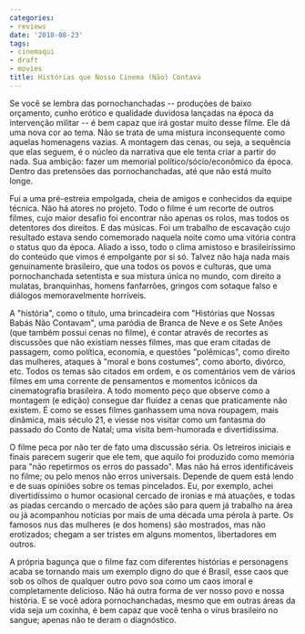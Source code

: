 ```yaml
---
categories:
- reviews
date: '2018-08-23'
tags:
- cinemaqui
- draft
- movies
title: Histórias que Nosso Cinema (Não) Contava
---
```


Se você se lembra das pornochanchadas -- produções de baixo orçamento, cunho erótico e qualidade duvidosa lançadas na época da intervenção militar -- é bem capaz que irá gostar muito desse filme. Ele dá uma nova cor ao tema. Não se trata de uma mistura inconsequente como aquelas homenagens vazias. A montagem das cenas, ou seja, a sequência que elas seguem, é o núcleo da narrativa que ele tenta criar a partir do nada. Sua ambição: fazer um memorial político/sócio/econômico da época. Dentro das pretensões das pornochanchadas, até que não está muito longe.

Fui a uma pré-estreia empolgada, cheia de amigos e conhecidos da equipe técnica. Não há atores no projeto. Todo o filme é um recorte de outros filmes, cujo maior desafio foi encontrar não apenas os rolos, mas todos os detentores dos direitos. E das músicas. Foi um trabalho de escavação cujo resultado estava sendo comemorado naquela noite como uma vitória contra o status quo da época. Aliado a isso, todo o clima amistoso e brasileiríssimo do conteúdo que vimos é empolgante por si só. Talvez não haja nada mais genuinamente brasileiro, que una todos os povos e culturas, que uma pornochanchada setentista e sua mistura única no mundo, com direito a mulatas, branquinhas, homens fanfarrões, gringos com sotaque falso e diálogos memoravelmente horríveis.

A "história", como o título, uma brincadeira com "Histórias que Nossas Babás Não Contavam", uma paródia de Branca de Neve e os Sete Anões (que também possui cenas no filme), é contar através de recortes as discussões que não existiam nesses filmes, mas que eram citadas de passagem, como política, economia, e questões "polêmicas", como direito das mulheres, ataques à "moral e bons costumes", como aborto, divórco, etc. Todos os temas são citados em ordem, e os comentários vem de vários filmes em uma corrente de pensamentos e momentos icônicos da cinematografia brasileira. A todo momento peço que observe como a montagem (e edição) consegue dar fluidez a cenas que praticamente não existem. É como se esses filmes ganhassem uma nova roupagem, mais dinâmica, mais século 21, e viesse nos visitar como um fantasma do passado do Conto de Natal; uma visita bem-humorada e divertidíssima.

O filme peca por não ter de fato uma discussão séria. Os letreiros iniciais e finais parecem sugerir que ele tem, que aquilo foi produzido como memória para "não repetirmos os erros do passado". Mas não há erros identificáveis no filme; ou pelo menos não erros universais. Depende de quem está lendo e de suas opiniões sobre os temas pincelados. Eu, por exemplo, achei divertidíssimo o humor ocasional cercado de ironias e má atuações, e todas as piadas cercando o mercado de ações são para quem já trabalho na área ou já acompanhou notícias por mais de uma década uma pérola à parte. Os famosos nus das mulheres (e dos homens) são mostrados, mas não erotizados; chegam a ser tristes em alguns momentos, libertadores em outros.

A própria bagunça que o filme faz com diferentes histórias e personagens acaba se tornando mais um exemplo digno do que é Brasil, esse caos que sob os olhos de qualquer outro povo soa como um caos imoral e completamente delicioso. Não há outra forma de ver nosso povo e nossa história. E se você adora pornochanchadas, mesmo que em outras áreas da vida seja um coxinha, é bem capaz que você tenha o vírus brasileiro no sangue; apenas não te deram o diagnóstico.